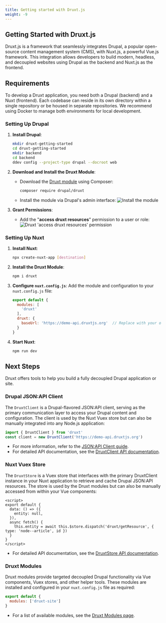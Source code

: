 ```yaml
---
title: Getting started with Druxt.js
weight: -9
---
```


## Getting Started with Druxt.js

Druxt.js is a framework that seamlessly integrates Drupal, a popular open-source content management system (CMS), with Nuxt.js, a powerful Vue.js framework. This integration allows developers to build modern, headless, and decoupled websites using Drupal as the backend and Nuxt.js as the frontend.

## Requirements

To develop a Druxt application, you need both a Drupal (backend) and a Nuxt (frontend). Each codebase can reside in its own directory within a single repository or be housed in separate repositories. We recommend using Docker to manage both environments for local development.

### Setting Up Drupal

1. **Install Drupal**:

    ```sh
    mkdir druxt-getting-started
    cd druxt-getting-started
    mkdir backend
    cd backend
    ddev config --project-type drupal --docroot web
    ```

2. **Download and Install the Druxt Module**:
    - Download the [Druxt module](https://www.drupal.org/project/druxt) using Composer:

      ```sh
      composer require drupal/druxt
      ```

    - Install the module via Drupal's admin interface:
      ![Install the module](/images/drupal-install.png)

3. **Grant Permissions**:
    - Add the "**access druxt resources**" permission to a user or role:
      ![Druxt 'access druxt resources' permission](/images/drupal-permissions.png)

### Setting Up Nuxt

1. **Install Nuxt**:

    ```sh
    npx create-nuxt-app [destination]
    ```

2. **Install the Druxt Module**:

    ```sh
    npm i druxt
    ```

3. **Configure `nuxt.config.js`**:
    Add the module and configuration to your `nuxt.config.js` file:

    ```js
    export default {
      modules: [
        'druxt'
      ],
      druxt: {
        baseUrl: 'https://demo-api.druxtjs.org'  // Replace with your own Drupal backend URL
      }
    }
    ```

4. **Start Nuxt**:

    ```sh
    npm run dev
    ```

## Next Steps

Druxt offers tools to help you build a fully decoupled Drupal application or site.

### Drupal JSON:API Client

The `DruxtClient` is a Drupal-flavored JSON:API client, serving as the primary communication layer to access your Drupal content and configuration. The client is used by the Nuxt Vuex store but can also be manually integrated into any Node.js application:

```js
import { DruxtClient } from 'druxt'
const client = new DruxtClient('https://demo-api.druxtjs.org')
```

- For more information, refer to the [JSON:API Client guide](/guide/client).
- For detailed API documentation, see the [DruxtClient API documentation](/api/packages/druxt/client).

### Nuxt Vuex Store

The `DruxtStore` is a Vuex store that interfaces with the primary DruxtClient instance in your Nuxt application to retrieve and cache Drupal JSON:API resources. The store is used by the Druxt modules but can also be manually accessed from within your Vue components:

```vue
<script>
export default {
  data: () => ({
    entity: null,
  }),
  async fetch() {
    this.entity = await this.$store.dispatch('druxt/getResource', { type: 'node--article', id })
  }
}
</script>
```

- For detailed API documentation, see the [DruxtStore API documentation](/api/packages/druxt/stores/druxt).

### Druxt Modules

Druxt modules provide targeted decoupled Drupal functionality via Vue components, Vuex stores, and other helper tools. These modules are installed and configured in your `nuxt.config.js` file as required:

```js
export default {
  modules: ['druxt-site']
}
```

- For a list of available modules, see the [Druxt Modules page](/modules).
